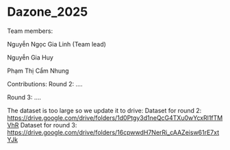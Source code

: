 # Dazone_2025
Team members: 

Nguyễn Ngọc Gia Linh (Team lead)

Nguyễn Gia Huy

Phạm Thị Cẩm Nhung 


Contributions:
Round 2: ....

Round 3: ....

The dataset is too large so we update it to drive: 
Dataset for round 2: https://drive.google.com/drive/folders/1d0Ptgy3d1neQcG4TXu0wYcxRl1fTMVhR
Dataset for round 3: https://drive.google.com/drive/folders/16cpwwdH7NerRi_cAAZeisw61rE7xtYJk


